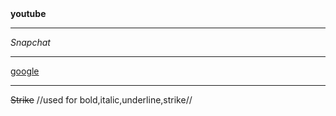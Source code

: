 <!DOCTYPE html>
<html lang="en">
<head>
    <meta charset="UTF-8">
    <meta name="viewport" content="width=device-width, initial-scale=1.0">
    <title>Document</title>
</head>
<body>
    <b>youtube</b><hr>
    <i>Snapchat</i><br><hr>
    <u>google</u><hr>
    <s>Strike</s>
</body>
</html>
//used for bold,italic,underline,strike//
